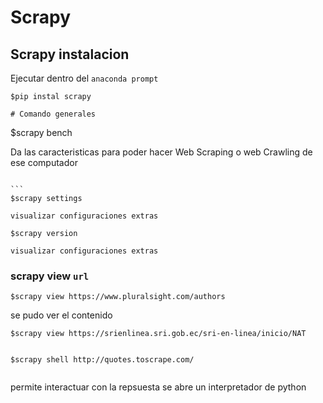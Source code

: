 # Scrapy

## Scrapy instalacion

Ejecutar dentro del `anaconda prompt`

```
$pip instal scrapy

# Comando generales
```
$scrapy bench

Da las caracteristicas para poder hacer Web Scraping o web Crawling de ese computador
``````

```
$scrapy settings

visualizar configuraciones extras
``````

```
$scrapy version

visualizar configuraciones extras
``````

### scrapy view `url`

``````
$scrapy view https://www.pluralsight.com/authors
``````

se pudo ver el contenido

``````
$scrapy view https://srienlinea.sri.gob.ec/sri-en-linea/inicio/NAT


``````

``````
$scrapy shell http://quotes.toscrape.com/


``````
permite interactuar con la repsuesta se abre un interpretador de python 









